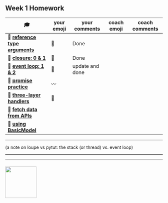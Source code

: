 ## Week 1 Homework

| :mortar_board: | your emoji | your comments | coach emoji | coach comments |
| --- | --- | --- | --- | --- |
| :egg: __[reference type arguments](./reference-type-args.md)__ | :green_heart: | Done | | |
| :egg: __[closure: 0 & 1](../exercises-closure)__ | :green_heart: |Done | | |
| :egg: __[event loop: 1 & 2](../exercises-event-loop)__ | :green_heart: |update  and done | | |
| :egg: __[promise practice](./promise-practice.md)__ | :wavy_dash: | | | | 
| :egg: __[three-layer handlers](./three-layer-handlers)__ | :green_heart: | | | |
| :hatching_chick: __[fetch data from APIs](./fetching-exercises)__ | | | | |
| :hatching_chick: __[using BasicModel](./using-BasicModel.html)__ | | | | |

---

(a note on loupe vs pytut: the stack (or thread) vs. event loop)

___
___
### <a href="https://hackyourfuture.be" target="_blank"><img src="https://pbs.twimg.com/profile_images/984474625009741824/Bs_qKx6-_400x400.jpg" width="100" height="100"></img></a>
